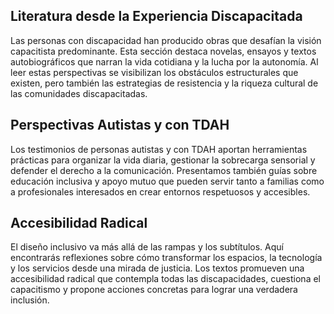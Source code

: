 ## Literatura desde la Experiencia Discapacitada
Las personas con discapacidad han producido obras que desafían la visión capacitista predominante. Esta sección destaca novelas, ensayos y textos autobiográficos que narran la vida cotidiana y la lucha por la autonomía. Al leer estas perspectivas se visibilizan los obstáculos estructurales que existen, pero también las estrategias de resistencia y la riqueza cultural de las comunidades discapacitadas.

## Perspectivas Autistas y con TDAH
Los testimonios de personas autistas y con TDAH aportan herramientas prácticas para organizar la vida diaria, gestionar la sobrecarga sensorial y defender el derecho a la comunicación. Presentamos también guías sobre educación inclusiva y apoyo mutuo que pueden servir tanto a familias como a profesionales interesados en crear entornos respetuosos y accesibles.

## Accesibilidad Radical
El diseño inclusivo va más allá de las rampas y los subtítulos. Aquí encontrarás reflexiones sobre cómo transformar los espacios, la tecnología y los servicios desde una mirada de justicia. Los textos promueven una accesibilidad radical que contempla todas las discapacidades, cuestiona el capacitismo y propone acciones concretas para lograr una verdadera inclusión.
